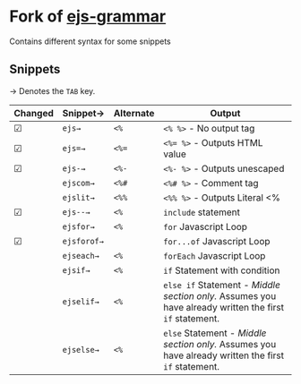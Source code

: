 # Fork of [ejs-grammar](https://github.com/Digitalbrainstem/ejs-grammar) 

Contains different syntax for some snippets

## Snippets

→ Denotes the `TAB` key.

| Changed | Snippet→   | Alternate  | Output                                                                                                  |
| --- | ---------- | --------   | ------------------------------------------------------------------------------------------------------- |
| ☑ | `ejs→`    | `<%`       | `<% %>` - No output tag                                                                                 |
| ☑ | `ejs=→`  | `<%=`      | `<%= %>` - Outputs HTML value                                                                           |
| ☑ | `ejs-→`  | `<%-`      | `<%- %>` - Outputs unescaped                                                                            |
| | `ejscom→`  | `<%#`      | `<%# %>` - Comment tag                                                                                  |
| | `ejslit→`  | `<%%`      | `<%% %>` - Outputs Literal <%                                                                           |
| ☑ | `ejs--→`  | `<%`       | `include` statement                                                                                       |
| | `ejsfor→`  | `<%`       | `for` Javascript Loop                                                                                             |
| ☑ | `ejsforof→`  |        | `for...of` Javascript Loop                                                                                             |
| | `ejseach→` | `<%`       | `forEach` Javascript Loop                                                                                     |
| | `ejsif→`   | `<%`       | `if` Statement with condition                                                                                     |
| | `ejselif→` | `<%`       | `else if` Statement - *Middle section only.* Assumes you have already written the first `if` statement. |
| | `ejselse→` | `<%`       | `else` Statement - *Middle section only.* Assumes you have already written the first `if` statement.    |
